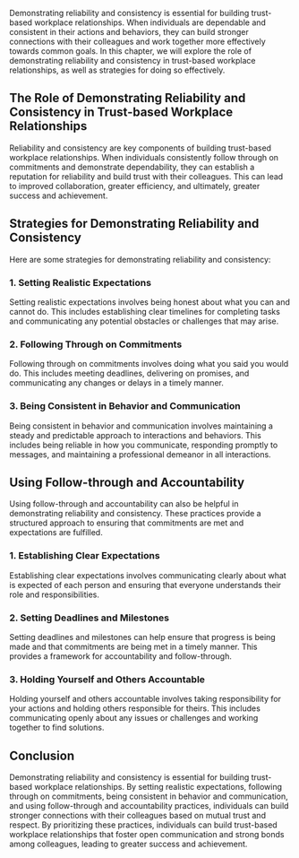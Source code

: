 
Demonstrating reliability and consistency is essential for building trust-based workplace relationships. When individuals are dependable and consistent in their actions and behaviors, they can build stronger connections with their colleagues and work together more effectively towards common goals. In this chapter, we will explore the role of demonstrating reliability and consistency in trust-based workplace relationships, as well as strategies for doing so effectively.

The Role of Demonstrating Reliability and Consistency in Trust-based Workplace Relationships
--------------------------------------------------------------------------------------------

Reliability and consistency are key components of building trust-based workplace relationships. When individuals consistently follow through on commitments and demonstrate dependability, they can establish a reputation for reliability and build trust with their colleagues. This can lead to improved collaboration, greater efficiency, and ultimately, greater success and achievement.

Strategies for Demonstrating Reliability and Consistency
--------------------------------------------------------

Here are some strategies for demonstrating reliability and consistency:

### 1. Setting Realistic Expectations

Setting realistic expectations involves being honest about what you can and cannot do. This includes establishing clear timelines for completing tasks and communicating any potential obstacles or challenges that may arise.

### 2. Following Through on Commitments

Following through on commitments involves doing what you said you would do. This includes meeting deadlines, delivering on promises, and communicating any changes or delays in a timely manner.

### 3. Being Consistent in Behavior and Communication

Being consistent in behavior and communication involves maintaining a steady and predictable approach to interactions and behaviors. This includes being reliable in how you communicate, responding promptly to messages, and maintaining a professional demeanor in all interactions.

Using Follow-through and Accountability
---------------------------------------

Using follow-through and accountability can also be helpful in demonstrating reliability and consistency. These practices provide a structured approach to ensuring that commitments are met and expectations are fulfilled.

### 1. Establishing Clear Expectations

Establishing clear expectations involves communicating clearly about what is expected of each person and ensuring that everyone understands their role and responsibilities.

### 2. Setting Deadlines and Milestones

Setting deadlines and milestones can help ensure that progress is being made and that commitments are being met in a timely manner. This provides a framework for accountability and follow-through.

### 3. Holding Yourself and Others Accountable

Holding yourself and others accountable involves taking responsibility for your actions and holding others responsible for theirs. This includes communicating openly about any issues or challenges and working together to find solutions.

Conclusion
----------

Demonstrating reliability and consistency is essential for building trust-based workplace relationships. By setting realistic expectations, following through on commitments, being consistent in behavior and communication, and using follow-through and accountability practices, individuals can build stronger connections with their colleagues based on mutual trust and respect. By prioritizing these practices, individuals can build trust-based workplace relationships that foster open communication and strong bonds among colleagues, leading to greater success and achievement.

